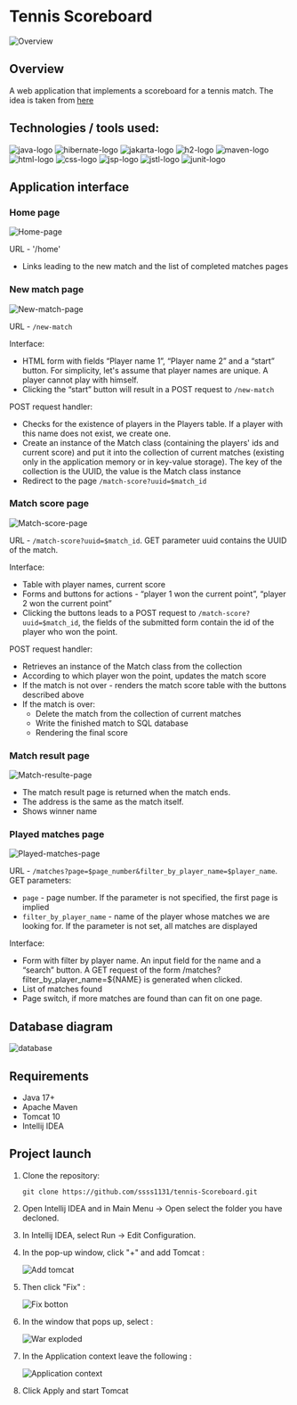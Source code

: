 # Tennis Scoreboard

![Overview](https://github.com/VladislavLevchikIsAProger/tennis_scoreboard/assets/153897612/1087e983-d3b1-4aff-ba5f-3dd1834fc9d3)

## Overview

A web application that implements a scoreboard for a tennis match. The idea is taken from [here](https://zhukovsd.github.io/java-backend-learning-course/Projects/TennisScoreboard/)

## Technologies / tools used:
![java-logo](https://github.com/VladislavLevchikIsAProger/tennis_scoreboard/assets/153897612/bc1ab298-7a78-42ec-8813-05b38668310e)
![hibernate-logo](https://github.com/VladislavLevchikIsAProger/tennis_scoreboard/assets/153897612/071df0a5-79ef-4435-9c98-5a9b2383d420)
![jakarta-logo](https://github.com/VladislavLevchikIsAProger/tennis_scoreboard/assets/153897612/0d339161-2abb-419e-9918-e6347b7c686e)
![h2-logo](https://github.com/VladislavLevchikIsAProger/tennis_scoreboard/assets/153897612/3e65f8a8-a9a7-44bc-85c8-42d173338c74)
![maven-logo](https://github.com/VladislavLevchikIsAProger/tennis_scoreboard/assets/153897612/159c5f30-83db-49a2-906a-fc92a071eeff)
![html-logo](https://github.com/VladislavLevchikIsAProger/tennis_scoreboard/assets/153897612/cf73900e-a565-405d-b7dd-cc05f9429c2f)
![css-logo](https://github.com/VladislavLevchikIsAProger/tennis_scoreboard/assets/153897612/d7d9ecf6-1cfb-4fe1-ba32-dd43d59921a8)
![jsp-logo](https://github.com/VladislavLevchikIsAProger/tennis_scoreboard/assets/153897612/dc929923-33e6-4d73-a4c0-6eb3638b6ab5)
![jstl-logo](https://github.com/VladislavLevchikIsAProger/tennis_scoreboard/assets/153897612/782f3a65-deb3-4fd2-9021-e8dfbb387cad)
![junit-logo](https://github.com/VladislavLevchikIsAProger/tennis_scoreboard/assets/153897612/a1a05826-fecb-4b7a-827c-946ffc72da32)


## Application interface

### Home page

![Home-page](https://github.com/user-attachments/assets/f60fae71-35aa-4459-92b7-ac42f7e9e526)

 URL - '/home'
 - Links leading to the new match and the list of completed matches pages

### New match page

![New-match-page](https://github.com/user-attachments/assets/b32e8180-c795-4bac-b179-8e51a3f1f7f7)


URL - `/new-match`

Interface:

 - HTML form with fields “Player name 1”, “Player name 2” and a “start” button. For simplicity, let's assume that player names are unique. A player cannot play with himself.
 - Clicking the “start” button will result in a POST request to `/new-match`

POST request handler:

 - Checks for the existence of players in the Players table. If a player with this name does not exist, we create one.
 - Create an instance of the Match class (containing the players' ids and current score) and put it into the collection of current matches (existing only in the application memory or in key-value storage). The key of the collection is the UUID, the value is the Match class instance
 - Redirect to the page `/match-score?uuid=$match_id`


### Match score page

![Match-score-page](https://github.com/user-attachments/assets/6f91fa34-ec9b-496c-886c-fff079ca4ce4)


URL - `/match-score?uuid=$match_id`. GET parameter uuid contains the UUID of the match.

Interface:

 - Table with player names, current score
 - Forms and buttons for actions - “player 1 won the current point”, “player 2 won the current point”
 - Clicking the buttons leads to a POST request to `/match-score?uuid=$match_id`, the fields of the submitted form contain the id of the player who won the point.

POST request handler:

 - Retrieves an instance of the Match class from the collection
 - According to which player won the point, updates the match score
 - If the match is not over - renders the match score table with the buttons described above
 - If the match is over:
   - Delete the match from the collection of current matches
   - Write the finished match to SQL database
   - Rendering the final score

### Match result page

![Match-resulte-page](https://github.com/user-attachments/assets/605b1824-32f4-47d1-89e3-05aef7af1936)


 - The match result page is returned when the match ends.
 - The address is the same as the match itself.
 - Shows winner name 


### Played matches page 

![Played-matches-page](https://github.com/user-attachments/assets/2d9d0aa2-dcf4-4c0d-ad9b-83af05a3605e)


URL - `/matches?page=$page_number&filter_by_player_name=$player_name`. GET parameters:
 - `page` - page number. If the parameter is not specified, the first page is implied
 - `filter_by_player_name` - name of the player whose matches we are looking for. If the parameter is not set, all matches are displayed

Interface:

 - Form with filter by player name. An input field for the name and a “search” button. A GET request of the form /matches?filter_by_player_name=${NAME} is generated when clicked.
 - List of matches found
 - Page switch, if more matches are found than can fit on one page.

## Database diagram

![database](https://github.com/VladislavLevchikIsAProger/tennis_scoreboard/assets/153897612/4285a97a-c018-402e-993d-4f419f64d235)

## Requirements
  + Java 17+
  + Apache Maven
  + Tomcat 10
  + Intellij IDEA

## Project launch

1. Clone the repository:
   ```
   git clone https://github.com/ssss1131/tennis-Scoreboard.git
   ```

2. Open Intellij IDEA and in Main Menu -> Open select the folder you have decloned.
   
3. In Intellij IDEA, select Run -> Edit Configuration.
  
4. In the pop-up window, click "+" and add Tomcat :
   
    ![Add tomcat](https://github.com/VladislavLevchikIsAProger/tennis_scoreboard/assets/153897612/66f677af-ce05-4676-8dc7-09bc8cbf5db5)

5. Then click "Fix" : 

    ![Fix botton](https://github.com/VladislavLevchikIsAProger/currency_exchange/assets/153897612/516b7afb-42ef-4374-b96e-2a49d3f866c9)

6. In the window that pops up, select :

   ![War exploded](https://github.com/VladislavLevchikIsAProger/tennis_scoreboard/assets/153897612/f9c8ffed-8f6f-41a7-8fe7-3e0cab9708d4)


7. In the Application context leave the following :
   
   ![Application context](https://github.com/VladislavLevchikIsAProger/currency_exchange/assets/153897612/895091c7-dd29-49b9-8edc-c9b5f29cf018)

8. Click Apply and start Tomcat
